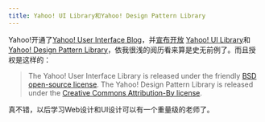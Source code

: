 ```yaml
---
title: Yahoo! UI Library和Yahoo! Design Pattern Library
---
```

Yahoo!开通了[Yahoo! User Interface Blog][0]，并[宣布开放][1] [Yahoo! UI Library][2]和[Yahoo! Design Pattern Library][3]，依我很浅的阅历看来算是史无前例了。而且授权是这样的：

> The Yahoo! User Interface Library is released under the friendly [BSD open-source license][4]. The Yahoo! Design Pattern Library is released under the [Creative Commons Attribution-By license][5].

真不错，以后学习Web设计和UI设计可以有一个重量级的老师了。

[0]: http://yuiblog.com/blog/
[1]: http://yuiblog.com/blog/2006/02/13/welcome-to-the-yahoo-user-interface-blog/
[2]: http://developer.yahoo.net/yui
[3]: http://developer.yahoo.net/ypatterns
[4]: http://developer.yahoo.net/yui/license.txt
[5]: http://creativecommons.org/licenses/by/2.5/